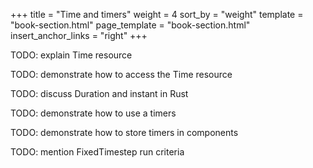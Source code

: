 +++
title = "Time and timers"
weight = 4
sort_by = "weight"
template = "book-section.html"
page_template = "book-section.html"
insert_anchor_links = "right"
+++

TODO: explain Time resource

TODO: demonstrate how to access the Time resource

TODO: discuss Duration and instant in Rust

TODO: demonstrate how to use a timers

TODO: demonstrate how to store timers in components

TODO: mention FixedTimestep run criteria
